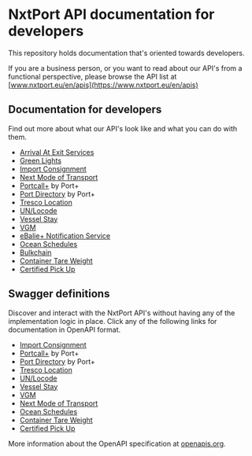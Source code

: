 # NxtPort API documentation for developers

This repository holds documentation that's oriented towards developers.

If you are a business person, or you want to read about our API's from a functional perspective, please browse the API list at [www.nxtport.eu/en/apis](https://www.nxtport.eu/en/apis)

## Documentation for developers

Find out more about what our API's look like and what you can do with them. 

* [Arrival At Exit Services](https://github.com/NxtPort/API/tree/master/ArrivalAtExit)
* [Green Lights](https://github.com/NxtPort/API/tree/master/GreenLights)
* [Import Consignment](https://github.com/NxtPort/API/tree/master/ImportConsignmentData)
* [Next Mode of Transport](https://github.com/NxtPort/API/tree/master/NextModeOfTransport) 
* [Portcall+](https://github.com/NxtPort/API/tree/master/PortCallPlus) by Port+ 
* [Port Directory](https://github.com/NxtPort/API/tree/master/PortDirectory) by Port+
* [Tresco Location](https://github.com/NxtPort/API/tree/master/TrescoLocation)
* [UN/Locode](https://github.com/NxtPort/API/tree/master/UNLoCodes)
* [Vessel Stay](https://github.com/NxtPort/API/tree/master/VesselStay)
* [VGM](https://github.com/NxtPort/API/tree/master/Vgm)
* [eBalie+ Notification Service](https://github.com/NxtPort/API/tree/master/eBaliePlusNotificationService)
* [Ocean Schedules](https://github.com/NxtPort/API/tree/master/OceanSchedules)
* [Bulkchain](https://github.com/NxtPort/API/tree/master/Bulkchain)
* [Container Tare Weight](https://github.com/NxtPort/API/tree/master/ContainerTareWeight)
* [Certified Pick Up](https://github.com/NxtPort/API/tree/master/CertifiedPickUp)

## Swagger definitions

Discover and interact with the NxtPort API's without having any of the implementation logic in place. Click any of the following links for documentation in OpenAPI format.

* [Import Consignment](https://nxtport.github.io/?api=import_consignment_data)
* [Portcall+](https://nxtport.github.io/?api=port_call_plus) by Port+
* [Port Directory](https://nxtport.github.io/?api=port_directory) by Port+
* [Tresco Location](https://nxtport.github.io/?api=tresco_location)
* [UN/Locode](https://nxtport.github.io/?api=unlocode)
* [Vessel Stay](https://nxtport.github.io/?api=vessel_stay)
* [VGM](https://nxtport.github.io/?api=vgm)
* [Next Mode of Transport](https://nxtport.github.io/?api=nmot)
* [Ocean Schedules](https://nxtport.github.io/?api=ocean_schedules)
* [Container Tare Weight](https://nxtport.github.io/?api=ctw)
* [Certified Pick Up](https://nxtport.github.io/?api=certified_pick_up)

More information about the OpenAPI specification at [openapis.org](https://www.openapis.org/).
